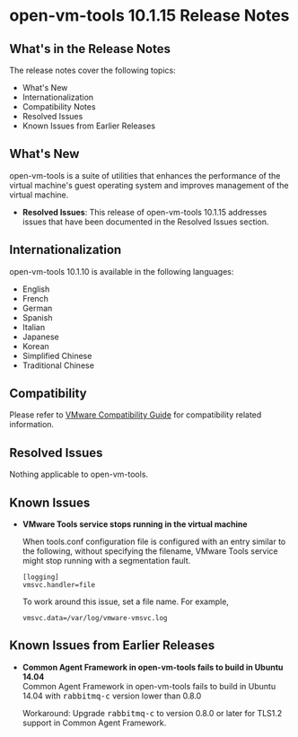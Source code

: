 # open-vm-tools 10.1.15 Release Notes

## What's in the Release Notes

The release notes cover the following topics:

*   What's New
*   Internationalization
*   Compatibility Notes
*   Resolved Issues
*   Known Issues from Earlier Releases

## What's New

open-vm-tools is a suite of utilities that enhances the performance of the virtual machine's guest operating system and improves management of the virtual machine.

*   **Resolved Issues**: This release of open-vm-tools 10.1.15 addresses issues that have been documented in the Resolved Issues section.

## Internationalization

open-vm-tools 10.1.10 is available in the following languages:

*   English
*   French
*   German
*   Spanish
*   Italian
*   Japanese
*   Korean
*   Simplified Chinese
*   Traditional Chinese

## Compatibility

Please refer to [VMware Compatibility Guide](http://www.vmware.com/resources/compatibility/search.php) for compatibility related information.

## Resolved Issues

Nothing applicable to open-vm-tools.

## Known Issues

*   **VMware Tools service stops running in the virtual machine**

    When tools.conf configuration file is configured with an entry similar to the following, without specifying the filename, VMware Tools service might stop running with a segmentation fault.

    ```
    [logging]
    vmsvc.handler=file
    ```

    To work around this issue, set a file name. For example,

    ```vmsvc.data=/var/log/vmware-vmsvc.log```

## Known Issues from Earlier Releases

*   **Common Agent Framework in open-vm-tools fails to build in Ubuntu 14.04**  
    Common Agent Framework in open-vm-tools fails to build in Ubuntu 14.04 with <tt>rabbitmq-c</tt> version lower than 0.8.0  

    Workaround: Upgrade <tt>rabbitmq-c</tt> to version 0.8.0 or later for TLS1.2 support in Common Agent Framework.


